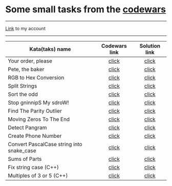 # Some small tasks from the [codewars](https://www.codewars.com)
____
[Link](https://www.codewars.com/users/olkhovich) to my account
____
| Kata(taks) name | Codewars link | Solution link |
|--------------------------------------------|:---------------:|:----------------:|
| Your order, please | [click](https://www.codewars.com/kata/55c45be3b2079eccff00010f) | [click](https://github.com/olkhovichs/Codewars/blob/main/python_tasks/your_order.py) |
| Pete, the baker | [click](https://www.codewars.com/kata/525c65e51bf619685c000059/python) | [click](https://github.com/olkhovichs/Codewars/blob/main/python_tasks/cakes.py) |
| RGB to Hex Conversion | [click](https://www.codewars.com/kata/513e08acc600c94f01000001/python) | [click](https://github.com/olkhovichs/Codewars/blob/main/python_tasks/rgb_to_hex.py) |
| Split Strings | [click](https://www.codewars.com/kata/515de9ae9dcfc28eb6000001) | [click](https://github.com/olkhovichs/Codewars/blob/main/python_tasks/split_strings.py) |
| Sort the odd | [click](https://www.codewars.com/kata/578aa45ee9fd15ff4600090d/python) | [click](https://github.com/olkhovichs/Codewars/blob/main/python_tasks/sort_odd.py) |
| Stop gninnipS My sdroW! | [click](https://www.codewars.com/kata/5264d2b162488dc400000001/python) | [click](https://github.com/olkhovichs/Codewars/blob/main/python_tasks/stop_spinning_words.py) |
| Find The Parity Outlier | [click](https://www.codewars.com/kata/5526fc09a1bbd946250002dc/python) | [click](https://github.com/olkhovichs/Codewars/blob/main/python_tasks/find_parity_outlier.py) |
| Moving Zeros To The End | [click](https://www.codewars.com/kata/52597aa56021e91c93000cb0/python) | [click](https://github.com/olkhovichs/Codewars/blob/main/python_tasks/your_order.py) |
| Detect Pangram | [click](https://www.codewars.com/kata/545cedaa9943f7fe7b000048/python) | [click](https://github.com/olkhovichs/Codewars/blob/main/python_tasks/detect_pangram.py) |
| Create Phone Number | [click](https://www.codewars.com/kata/525f50e3b73515a6db000b83) | [click](https://github.com/olkhovichs/Codewars/blob/main/python_tasks/moving_zeros_to_the_end.py) |
| Convert PascalCase string into snake_case | [click](https://www.codewars.com/kata/529b418d533b76924600085d) | [click](https://github.com/olkhovichs/Codewars/blob/main/python_tasks/convert_case_string.py) |
| Sums of Parts | [click](https://www.codewars.com/kata/5ce399e0047a45001c853c2b/python) | [click](https://github.com/olkhovichs/Codewars/blob/main/python_tasks/sums_of_parts.py) |
| Fix string case (C++) | [click](https://www.codewars.com/kata/5b180e9fedaa564a7000009a) | [click](https://github.com/olkhovichs/Codewars/blob/main/cpp_tasks/FixStringCase.cpp) |
| Multiples of 3 or 5 (C++) | [click](https://www.codewars.com/kata/514b92a657cdc65150000006) | [click](https://github.com/olkhovichs/Codewars/blob/main/cpp_tasks/MultiplesOf_3_or_5.cpp) |

